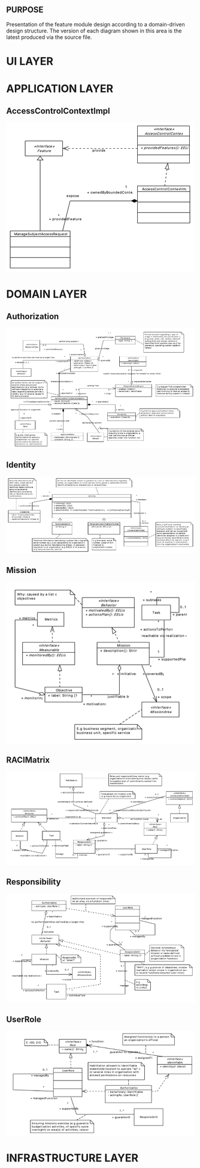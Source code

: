 ## PURPOSE
Presentation of the feature module design according to a domain-driven design structure.
The version of each diagram shown in this area is the latest produced via the source file.

# UI LAYER

# APPLICATION LAYER

## AccessControlContextImpl
![image](application/AccessControlContextImpl_description.PNG)

# DOMAIN LAYER

## Authorization
![image](domain/Authorization_description.PNG)
## Identity
![image](domain/Identity_description.PNG)
## Mission
![image](domain/Mission_description.PNG)
## RACIMatrix
![image](domain/RACIMatrix_description.PNG)
## Responsibility
![image](domain/Responsibility_description.PNG)
## UserRole
![image](domain/UserRole_description.PNG)

# INFRASTRUCTURE LAYER
